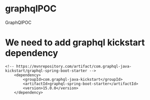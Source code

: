 # graphqlPOC
GraphQlPOC

# We need to add graphql kickstart dependency 

    
    <!-- https://mvnrepository.com/artifact/com.graphql-java-kickstart/graphql-spring-boot-starter -->
		<dependency>
			<groupId>com.graphql-java-kickstart</groupId>
			<artifactId>graphql-spring-boot-starter</artifactId>
			<version>15.0.0</version>
		</dependency>
